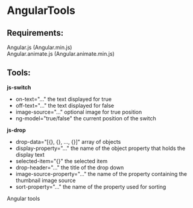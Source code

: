 # AngularTools

Requirements:
-----------------------------------------------------

Angular.js (Angular.min.js) <br/>
Angular.animate.js (Angular.animate.min.js)


Tools:
-----------------------------------------------------

<b>js-switch</b>

<ul>
<li>
on-text="..." <tab><tab> the text displayed for true
</li>
<li>
off-text="..."          the text displayed for false
</li>
<li>
image-source="..."      optional image for true position
</li>
<li>
ng-model="true/false"   the current position of the switch
</li>
</ul>

<b>js-drop</b>

<ul>
<li>
drop-data="[{}, {}, ..., {}]" array of objects
</li>
<li>
display-property="..." the name of the object property that holds the display text
</li>
<li>
selected-item="{}" the selected item
</li>
<li>
drop-header="..." the title of the drop down
</li>
<li>
image-source-property="..." the name of the property containing the thumbnail image source
</li>
<li>
sort-property="..." the name of the property used for sorting
</li>
</ul>


Angular tools
